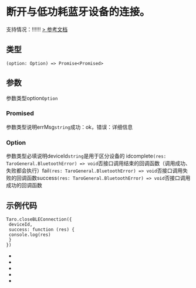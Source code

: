 # 断开与低功耗蓝牙设备的连接。
支持情况：!!!!!!
[> 参考文档
](https://developers.weixin.qq.com/miniprogram/dev/api/device/bluetooth-ble/wx.closeBLEConnection.html)
## 类型[​](closeBLEConnection.html#类型)
```tsx
(option: Option) => Promise<Promised>
```

## 参数[​](closeBLEConnection.html#参数)
参数类型option`Option`
### Promised[​](closeBLEConnection.html#promised)
参数类型说明errMsg`string`成功：ok，错误：详细信息
### Option[​](closeBLEConnection.html#option)
参数类型必填说明deviceId`string`是用于区分设备的 idcomplete`(res: TaroGeneral.BluetoothError) => void`否接口调用结束的回调函数（调用成功、失败都会执行）fail`(res: TaroGeneral.BluetoothError) => void`否接口调用失败的回调函数success`(res: TaroGeneral.BluetoothError) => void`否接口调用成功的回调函数
## 示例代码[​](closeBLEConnection.html#示例代码)
```tsx
Taro.closeBLEConnection({
 deviceId,
 success: function (res) {
 console.log(res)
 }
})
```

- 
- 

- 
- 

-

